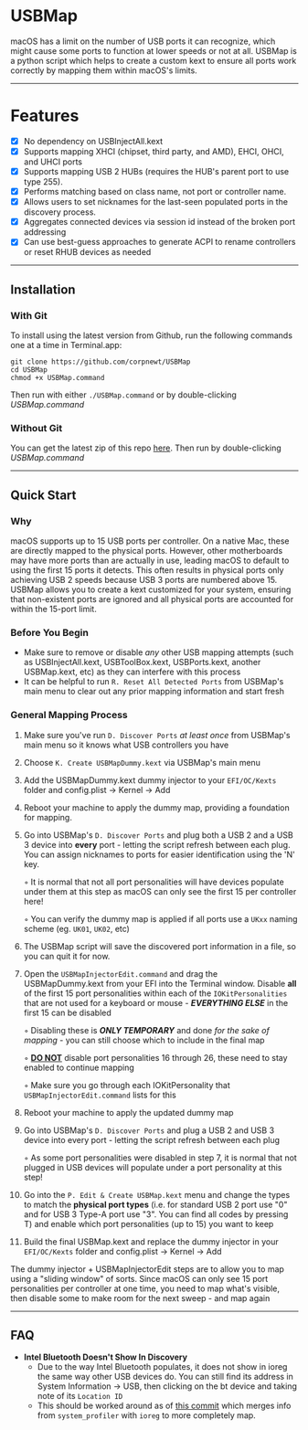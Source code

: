 # USBMap
macOS has a limit on the number of USB ports it can recognize, which might cause some ports to function at lower speeds or not at all. USBMap is a python script which helps to create a custom kext to ensure all ports work correctly by mapping them within macOS's limits.

***

# Features

- [x] No dependency on USBInjectAll.kext
- [x] Supports mapping XHCI (chipset, third party, and AMD), EHCI, OHCI, and UHCI ports
- [x] Supports mapping USB 2 HUBs (requires the HUB's parent port to use type 255).
- [x] Performs matching based on class name, not port or controller name.
- [x] Allows users to set nicknames for the last-seen populated ports in the discovery process.
- [x] Aggregates connected devices via session id instead of the broken port addressing
- [x] Can use best-guess approaches to generate ACPI to rename controllers or reset RHUB devices as needed

***

## Installation

### With Git

To install using the latest version from Github, run the following commands one at a time in Terminal.app:

    git clone https://github.com/corpnewt/USBMap
    cd USBMap
    chmod +x USBMap.command
    
Then run with either `./USBMap.command` or by double-clicking *USBMap.command*

### Without Git

You can get the latest zip of this repo [here](https://github.com/corpnewt/USBMap/archive/master.zip).  Then run by double-clicking *USBMap.command*

***

## Quick Start

### Why

macOS supports up to 15 USB ports per controller. On a native Mac, these are directly mapped to the physical ports. However, other motherboards may have more ports than are actually in use, leading macOS to default to using the first 15 ports it detects. This often results in physical ports only achieving USB 2 speeds because USB 3 ports are numbered above 15. USBMap allows you to create a kext customized for your system, ensuring that non-existent ports are ignored and all physical ports are accounted for within the 15-port limit.

### Before You Begin

* Make sure to remove or disable *any* other USB mapping attempts (such as USBInjectAll.kext, USBToolBox.kext, USBPorts.kext, another USBMap.kext, etc) as they can interfere with this process
* It can be helpful to run `R. Reset All Detected Ports` from USBMap's main menu to clear out any prior mapping information and start fresh

### General Mapping Process

1. Make sure you've run `D. Discover Ports` *at least once* from USBMap's main menu so it knows what USB controllers you have
2. Choose `K. Create USBMapDummy.kext` via USBMap's main menu
3. Add the USBMapDummy.kext dummy injector to your `EFI/OC/Kexts` folder and config.plist -> Kernel -> Add
4. Reboot your machine to apply the dummy map, providing a foundation for mapping.
5. Go into USBMap's `D. Discover Ports` and plug both a USB 2 and a USB 3 device into **every** port - letting the script refresh between each plug. You can assign nicknames to ports for easier identification using the 'N' key.

    ◦ It is normal that not all port personalities will have devices populate under them at this step as macOS can only see the first 15 per controller here!

    ◦ You can verify the dummy map is applied if all ports use a `UKxx` naming scheme (eg. `UK01`, `UK02`, etc)


6. The USBMap script will save the discovered port information in a file, so you can quit it for now.
7. Open the `USBMapInjectorEdit.command` and drag the USBMapDummy.kext from your EFI into the Terminal window. Disable **all** of the first 15 port personalities within each of the `IOKitPersonalities` that are not used for a keyboard or mouse - ***EVERYTHING ELSE*** in the first 15 can be disabled

    ◦ Disabling these is ***ONLY TEMPORARY*** and done *for the sake of mapping* - you can still choose which to include in the final map

    ◦ <ins>**DO NOT**</ins> disable port personalities 16 through 26, these need to stay enabled to continue mapping

    ◦ Make sure you go through each IOKitPersonality that `USBMapInjectorEdit.command` lists for this
8. Reboot your machine to apply the updated dummy map
9. Go into USBMap's `D. Discover Ports` and plug a USB 2 and USB 3 device into every port - letting the script refresh between each plug

    ◦ As some port personalities were disabled in step 7, it is normal that not plugged in USB devices will populate under a port personality at this step!
10. Go into the `P. Edit & Create USBMap.kext` menu and change the types to match the **physical port types** (i.e. for standard USB 2 port use "0" and for USB 3 Type-A port use "3". You can find all codes by pressing T) and enable which port personalities (up to 15) you want to keep
11. Build the final USBMap.kext and replace the dummy injector in your `EFI/OC/Kexts` folder and config.plist -> Kernel -> Add

The dummy injector + USBMapInjectorEdit steps are to allow you to map using a "sliding window" of sorts.  Since macOS can only see 15 port personalities per controller at one time, you need to map what's visible, then disable some to make room for the next sweep - and map again

***

## FAQ

* **Intel Bluetooth Doesn't Show In Discovery**
  * Due to the way Intel Bluetooth populates, it does not show in ioreg the same way other USB devices do.  You can still find its address in System Information -> USB, then clicking on the bt device and taking note of its `Location ID`
  * This should be worked around as of [this commit](https://github.com/corpnewt/USBMap/commit/07beeeba6a1453ad5a38dcdd1c9d9e704f5fb662) which merges info from `system_profiler` with `ioreg` to more completely map.
